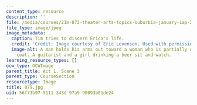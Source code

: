 ```yaml
---
content_type: resource
description: ''
file: /media/courses/21m-873-theater-arts-topics-suburbia-january-iap-2008/56f73b975111343d97a990093b01de24_079.jpg
file_type: image/jpeg
image_metadata:
  caption: Tim tries to discern Erica's life.
  credit: 'Credit: Image courtesy of Eric Levenson. Used with permission.'
  image-alt: A man holds his arms out toward a woman who is partially wearing a red
    coat. A guitarist and a girl drinking a beer sit and watch.
learning_resource_types: []
ocw_type: OCWImage
parent_title: Act 1, Scene 3
parent_type: CourseSection
resourcetype: Image
title: 079.jpg
uid: 56f73b97-5111-343d-97a9-90093b01de24
---
```

